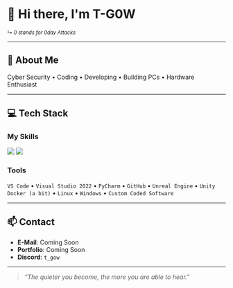 # 👋 Hi there, I'm T-G0W  
<sub><i>↳ 0 stands for 0day Attacks</i></sub>

---

## 🧠 About Me

Cyber Security • Coding • Developing • Building PCs • Hardware Enthusiast

---

## 💻 Tech Stack

### My Skills  

<p align="left">
  <img src="https://skillicons.dev/icons?i=python,html,css,js,cpp,php" />
  <img src="https://custom-icon-badges.demolab.com/badge/DuckyScript-blue?style=flat&logo=terminal" />
</p>

### Tools  

`VS Code` • `Visual Studio 2022` • `PyCharm` • `GitHub` • `Unreal Engine` • `Unity`  
`Docker (a bit)` • `Linux` • `Windows` • `Custom Coded Software`

---

## 📫 Contact

- **E-Mail**: Coming Soon  
- **Portfolio**: Coming Soon  
- **Discord**: `t_gow`

---

> _“The quieter you become, the more you are able to hear.”_
